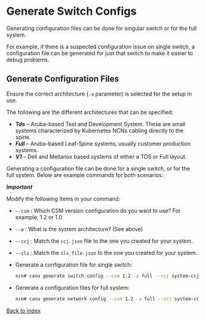 # Generate Switch Configs

Generating configuration files can be done for singular switch or for the full system.

For example, if there is a suspected configuration issue on single switch, a configuration file can be generated for just that switch to make it easier to debug problems.

## Generate Configuration Files

Ensure the correct architecture (`-a` parameter) is selected for the setup in use.

The following are the different architectures that can be specified:

* ***Tds*** – Aruba-based Test and Development System. These are small systems characterized by Kubernetes NCNs cabling directly to the spine.
* ***Full*** – Aruba-based Leaf-Spine systems, usually customer production systems.
* ***V1*** – Dell and Mellanox based systems of either a TDS or Full layout.

Generating a configuration file can be done for a single switch, or for the full system. Below are example commands for both scenarios:

***Important***

Modify the following items in your command:

* `--csm` : Which CSM version configuration do you want to use? For example, 1.2 or 1.0
* `--a`   : What is the system architecture? (See above)
* `--ccj` : Match the `ccj.json` file to the one you created for your system.
* `--sls` : Match the `sls_file.json` to the one you created for your system.

* Generate a configuration file for single switch:

  ```bash
  ncn# canu generate switch config --csm 1.2 -a full --ccj system-ccj.json  --sls-file sls_file.json --name sw-spine-001
  ```

* Generate a configuration files for full system:

  ```bash
  ncn# canu generate network config --csm 1.2 -a full --ccj system-ccj.json  --sls-file sls_file.json --folder generated
  ```

[Back to index](index.md)